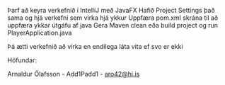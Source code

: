 Þarf að keyra verkefnið í IntelliJ með JavaFX
Hafið Project Settings það sama og hjá verkefni sem virka hjá ykkur
Uppfæra pom.xml skrána til að uppfæra ykkar útgáfu af java
Gera Maven clean eða build project og run PlayerApplication.java

Þá ætti verkefnið að virka en endilega láta vita ef svo er ekki

Höfundar:

Arnaldur Ólafsson - Add1Padd1 - aro42@hi.is
